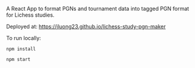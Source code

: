 A React App to format PGNs and tournament data into tagged PGN format for Lichess studies.

Deployed at: https://jluong23.github.io/lichess-study-pgn-maker

To run locally:

`npm install`

`npm start`

